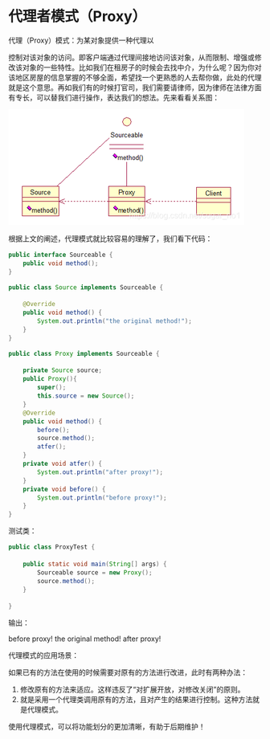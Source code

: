 # 代理者模式（Proxy）

代理（Proxy）模式：为某对象提供一种代理以

控制对该对象的访问。即客户端通过代理间接地访问该对象，从而限制、增强或修改该对象的一些特性。比如我们在租房子的时候会去找中介，为什么呢？因为你对该地区房屋的信息掌握的不够全面，希望找一个更熟悉的人去帮你做，此处的代理就是这个意思。再如我们有的时候打官司，我们需要请律师，因为律师在法律方面有专长，可以替我们进行操作，表达我们的想法。先来看看关系图：

![img](代理者模式（Proxy）.assets/watermark,type_ZmFuZ3poZW5naGVpdGk,shadow_10,text_aHR0cHM6Ly9ibG9nLmNzZG4ubmV0L3N1Z2FyX25vMQ==,size_16,color_FFFFFF,t_70-20211227195841853.png)

根据上文的阐述，代理模式就比较容易的理解了，我们看下代码：

```java
public interface Sourceable {
	public void method();
}
```

```java
public class Source implements Sourceable {
 
	@Override
	public void method() {
		System.out.println("the original method!");
	}
}
```

```java
public class Proxy implements Sourceable {
 
	private Source source;
	public Proxy(){
		super();
		this.source = new Source();
	}
	@Override
	public void method() {
		before();
		source.method();
		atfer();
	}
	private void atfer() {
		System.out.println("after proxy!");
	}
	private void before() {
		System.out.println("before proxy!");
	}
}
```

测试类：

```java
public class ProxyTest {
 
	public static void main(String[] args) {
		Sourceable source = new Proxy();
		source.method();
	}
 
}
```

输出：

before proxy!
the original method!
after proxy!

代理模式的应用场景：

如果已有的方法在使用的时候需要对原有的方法进行改进，此时有两种办法：

1. 修改原有的方法来适应。这样违反了“对扩展开放，对修改关闭”的原则。
2. 就是采用一个代理类调用原有的方法，且对产生的结果进行控制。这种方法就是代理模式。

使用代理模式，可以将功能划分的更加清晰，有助于后期维护！